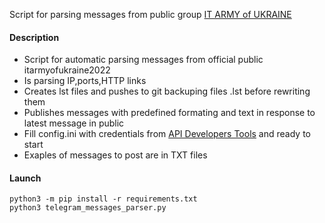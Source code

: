 Script for parsing messages from public group [IT ARMY of UKRAINE](https://t.me/itarmyofukraine2022)

#### Description

- Script for automatic parsing messages from official public itarmyofukraine2022
- Is parsing IP,ports,HTTP links
- Creates lst files and pushes to git backuping files .lst before rewriting them
- Publishes messages with predefined formating and text in response to latest message in public
- Fill config.ini with credentials from [API Developers Tools](https://my.telegram.org/auth?to=apps) and ready to start
- Exaples of messages to post are in TXT files

#### Launch

    python3 -m pip install -r requirements.txt
    python3 telegram_messages_parser.py
    
